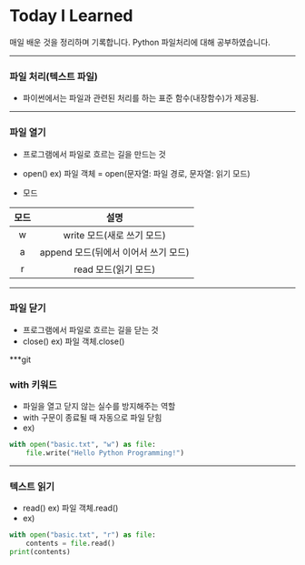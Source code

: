 # Today I Learned
매일 배운 것을 정리하며 기록합니다. Python 파일처리에 대해 공부하였습니다.

***

### 파일 처리(텍스트 파일)
- 파이썬에서는 파일과 관련된 처리를 하는 표준 함수(내장함수)가 제공됨.

***

### 파일 열기
- 프로그램에서 파일로 흐르는 길을 만드는 것
- open()
ex) 파일 객체 = open(문자열: 파일 경로, 문자열: 읽기 모드)

- 모드 

|모드 | 설명 | 
|:----------:|:----------:|
| w | write 모드(새로 쓰기 모드) | 
| a | append 모드(뒤에서 이어서 쓰기 모드) |
| r | read 모드(읽기 모드) | 

***

### 파일 닫기
- 프로그램에서 파일로 흐르는 길을 닫는 것
- close()
ex) 파일 객체.close()

***git 

### with 키워드

- 파일을 열고 닫지 않는 실수를 방지해주는 역할
- with 구문이 종료될 때 자동으로 파일 닫힘
- ex)
```python
with open("basic.txt", "w") as file:
	file.write("Hello Python Programming!")
```

***

### 텍스트 읽기
- read()
ex) 파일 객체.read()
- ex)
```python
with open("basic.txt", "r") as file:
	contents = file.read()
print(contents)
```
